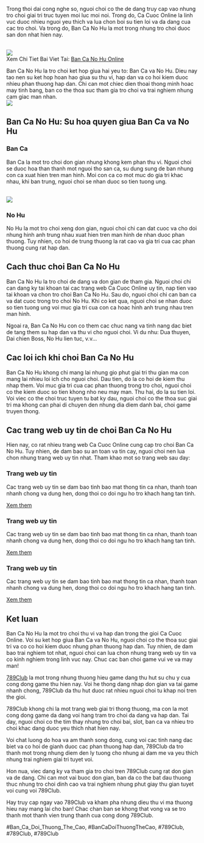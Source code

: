 <div class="section">
<p>Trong thoi dai cong nghe so, nguoi choi co the de dang truy cap vao nhung tro choi giai tri truc tuyen moi luc moi noi. Trong do, Ca Cuoc Online la linh vuc duoc nhieu nguoi yeu thich va lua chon boi su tien loi va da dang cua cac tro choi. Va trong do, Ban Ca No Hu la mot trong nhung tro choi duoc san don nhat hien nay.</p><br><img src="https://789clubwin.org/wp-content/uploads/2025/04/Huong-dan-cach-choi-ban-ca-no-hu-online-co-ban.png"></br>
Xem Chi Tiet Bai Viet Tai: <a href="https://789clubwin.org/ban-ca-no-hu-online/">Ban Ca No Hu Online</a>
<p>Ban Ca No Hu la tro choi ket hop giua hai yeu to: Ban Ca va No Hu. Dieu nay tao nen su ket hop hoan hao giua su thu vi, hap dan va co hoi kiem duoc nhieu phan thuong hap dan. Chi can mot chiec dien thoai thong minh hoac may tinh bang, ban co the thoa suc tham gia tro choi va trai nghiem nhung cam giac man nhan.<br><img src="https://789clubwin.org/wp-content/uploads/2025/04/Huong-dan-cach-choi-ban-ca-no-hu-online-co-ban.png"></br>
</div><div class="section">
<h2 class="section-title">Ban Ca No Hu: Su hoa quyen giua Ban Ca va No Hu</h2>
<div class="section-content">
<div class="card">

<div class="card-content">
<h3 class="card-title">Ban Ca</h3>
<p class="card-description">Ban Ca la mot tro choi don gian nhung khong kem phan thu vi. Nguoi choi se duoc hoa than thanh mot nguoi tho san ca, su dung sung de ban nhung con ca xuat hien tren man hinh. Moi con ca co mot muc do gia tri khac nhau, khi ban trung, nguoi choi se nhan duoc so tien tuong ung.</p><br><img src="https://789clubwin.org/wp-content/uploads/2025/04/Ban-ca-no-hu-online-la-gi.png"></br>
</div>
</div>
<div class="card">

<div class="card-content">
<h3 class="card-title">No Hu</h3>
<p class="card-description">No Hu la mot tro choi xeng don gian, nguoi choi chi can dat cuoc va cho doi nhung hinh anh trung nhau xuat hien tren man hinh de nhan duoc phan thuong. Tuy nhien, co hoi de trung thuong la rat cao va gia tri cua cac phan thuong cung rat hap dan.
</div>
</div>
</div>
</div><div class="section">
<h2 class="section-title">Cach thuc choi Ban Ca No Hu</h2>
<div class="section-content">
<p>Ban Ca No Hu la tro choi de dang va don gian de tham gia. Nguoi choi chi can dang ky tai khoan tai cac trang web Ca Cuoc Online uy tin, nap tien vao tai khoan va chon tro choi Ban Ca No Hu. Sau do, nguoi choi chi can ban ca va dat cuoc trong tro choi No Hu. Khi co ket qua, nguoi choi se nhan duoc so tien tuong ung voi muc gia tri cua con ca hoac hinh anh trung nhau tren man hinh.</p>
<p>Ngoai ra, Ban Ca No Hu con co them cac chuc nang va tinh nang dac biet de tang them su hap dan va thu vi cho nguoi choi. Vi du nhu: Dua thuyen, Dai chien Boss, No Hu lien tuc, v.v...
</div>
</div><div class="section">
<h2 class="section-title">Cac loi ich khi choi Ban Ca No Hu</h2>
<div class="section-content">
<p>Ban Ca No Hu khong chi mang lai nhung gio phut giai tri thu gian ma con mang lai nhieu loi ich cho nguoi choi. Dau tien, do la co hoi de kiem thu nhap them. Voi muc gia tri cua cac phan thuong trong tro choi, nguoi choi co the kiem duoc so tien khong nho neu may man. Thu hai, do la su tien loi. Voi viec co the choi truc tuyen tu bat ky dau, nguoi choi co the thoa suc giai tri ma khong can phai di chuyen den nhung dia diem danh bai, choi game truyen thong.</p>
</div>
</div><div class="section">
<h2 class="section-title">Cac trang web uy tin de choi Ban Ca No Hu</h2>
<div class="section-content">
<p>Hien nay, co rat nhieu trang web Ca Cuoc Online cung cap tro choi Ban Ca No Hu. Tuy nhien, de dam bao su an toan va tin cay, nguoi choi nen lua chon nhung trang web uy tin nhat. Tham khao mot so trang web sau day:</p>
<div class="card">

<div class="card-content">
<h3 class="card-title">Trang web uy tin</h3>
<p class="card-description">Cac trang web uy tin se dam bao tinh bao mat thong tin ca nhan, thanh toan nhanh chong va dung hen, dong thoi co doi ngu ho tro khach hang tan tinh.</p>
<a class="btn" href="#">Xem them</a>
</div>
</div>
<div class="card">

<div class="card-content">
<h3 class="card-title">Trang web uy tin</h3>
<p class="card-description">Cac trang web uy tin se dam bao tinh bao mat thong tin ca nhan, thanh toan nhanh chong va dung hen, dong thoi co doi ngu ho tro khach hang tan tinh.</p>
<a class="btn" href="#">Xem them</a>
</div>
</div>
<div class="card">

<div class="card-content">
<h3 class="card-title">Trang web uy tin</h3>
<p class="card-description">Cac trang web uy tin se dam bao tinh bao mat thong tin ca nhan, thanh toan nhanh chong va dung hen, dong thoi co doi ngu ho tro khach hang tan tinh.</p>
<a class="btn" href="#">Xem them</a>
</div>
</div>
</div>
</div><div class="section">
<h2 class="section-title">Ket luan</h2>
<div class="section-content">
<p>Ban Ca No Hu la mot tro choi thu vi va hap dan trong the gioi Ca Cuoc Online. Voi su ket hop giua Ban Ca va No Hu, nguoi choi co the thoa suc giai tri va co co hoi kiem duoc nhung phan thuong hap dan. Tuy nhien, de dam bao trai nghiem tot nhat, nguoi choi can lua chon nhung trang web uy tin va co kinh nghiem trong linh vuc nay. Chuc cac ban choi game vui ve va may man!</p>
</div>
</div><p><a href="https://789clubwin.org/">789Club</a> la mot trong nhung thuong hieu game dang thu hut su chu y cua cong dong game thu hien nay. Voi he thong dang nhap don gian va tai game nhanh chong, 789Club da thu hut duoc rat nhieu nguoi choi tu khap noi tren the gioi.

789Club khong chi la mot trang web giai tri thong thuong, ma con la mot cong dong game da dang voi hang tram tro choi da dang va hap dan. Tai day, nguoi choi co the tim thay nhung tro choi bai, slot, ban ca va nhieu tro choi khac dang duoc yeu thich nhat hien nay.

Voi chat luong do hoa va am thanh song dong, cung voi cac tinh nang dac biet va co hoi de gianh duoc cac phan thuong hap dan, 789Club da tro thanh mot trong nhung diem den ly tuong cho nhung ai dam me va yeu thich nhung trai nghiem giai tri tuyet voi.

Hon nua, viec dang ky va tham gia tro choi tren 789Club cung rat don gian va de dang. Chi can mot vai buoc don gian, ban da co the bat dau thuong thuc nhung tro choi dinh cao va trai nghiem nhung phut giay thu gian tuyet voi cung voi 789Club.

Hay truy cap ngay vao 789Club va kham pha nhung dieu thu vi ma thuong hieu nay mang lai cho ban! Chac chan ban se khong that vong va se tro thanh mot thanh vien trung thanh cua cong dong 789Club.</p>
#Ban_Ca_Doi_Thuong_The_Cao, #BanCaDoiThuongTheCao, #789Club, #789Club, #789Club
